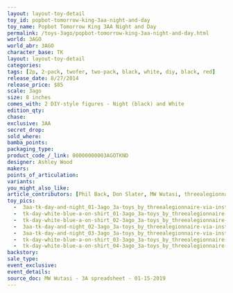 ```yaml
---
layout: layout-toy-detail 
toy_id: popbot-tomorrow-king-3aa-night-and-day
toy_name: Popbot Tomorrow King 3AA Night and Day
permalink: /toys-3ago/popbot-tomorrow-king-3aa-night-and-day.html
world: 3AGO
world_abr: 3AGO
character_base: TK
layout: layout-toy-detail
categories:
tags: [2p, 2-pack, twofer, two-pack, black, white, diy, black, red]
release_date: 8/27/2014
release_price: $85 
scale: 3ago
size: 8 inches
comes_with: 2 DIY-style figures - Night (black) and White
edition_qty: 
chase: 
exclusive: 3AA
secret_drop: 
sold_where: 
bamba_points: 
packaging_type: 
product_code_/_link: 00000000003AGOTKND
designer: Ashley Wood
makers: 
points_of_articulation: 
variants: 
you_might_also_like: 
article_contributors: [Phil Back, Don Slater, MW Wutasi, threealegionnaire]
toy_pics: 
  -  3aa-tk-day-and-night_01-3ago_3a-toys_by_threealegionnaire-via-instagram.jpg
  -  tk-day-white-blue-a-on-shirt_01-3ago_3a-toys_by_threealegionnaire-via-instagram.jpg
  -  tk-day-white-blue-a-on-shirt_02-3ago_3a-toys_by_threealegionnaire-via-instagram.jpg
  -  3aa-tk-day-and-night_02-3ago_3a-toys_by_threealegionnaire-via-instagram.jpg
  -  3aa-tk-day-and-night_03-3ago_3a-toys_by_threealegionnaire-via-instagram.jpg
  -  tk-day-white-blue-a-on-shirt_03-3ago_3a-toys_by_threealegionnaire-via-instagram.jpg
  -  tk-day-white-blue-a-on-shirt_04-3ago_3a-toys_by_threealegionnaire-via-instagram.jpg
backstory: 
sale_type: 
event_exclusive: 
event_details: 
source_doc: MW Wutasi - 3A spreadsheet - 01-15-2019
---
```

